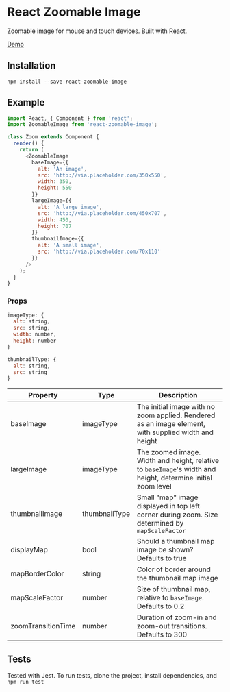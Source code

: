 # React Zoomable Image
Zoomable image for mouse and touch devices. Built with React.

[Demo](https://bravissimolabs.github.io/react-zoomable-image/)

## Installation
```
npm install --save react-zoomable-image
```

## Example
```js
import React, { Component } from 'react';
import ZoomableImage from 'react-zoomable-image';

class Zoom extends Component {
  render() {
    return (
      <ZoomableImage
        baseImage={{
          alt: 'An image',
          src: 'http://via.placeholder.com/350x550',
          width: 350,
          height: 550
        }}
        largeImage={{
          alt: 'A large image',
          src: 'http://via.placeholder.com/450x707',
          width: 450,
          height: 707
        }}
        thumbnailImage={{
          alt: 'A small image',
          src: 'http://via.placeholder.com/70x110'
        }}
      />
    );
  }
}
```
### Props
```js
imageType: {
  alt: string,
  src: string,
  width: number,
  height: number
}

thumbnailType: {
  alt: string,
  src: string
}
```


| Property           | Type          | Description                                                                                                   |
|--------------------|---------------|---------------------------------------------------------------------------------------------------------------|
| baseImage          | imageType     | The initial image with no zoom applied. Rendered as an image element, with supplied width and height          |
| largeImage         | imageType     | The zoomed image. Width and height, relative to `baseImage`'s width and height, determine initial zoom level    |
| thumbnailImage     | thumbnailType | Small "map" image displayed in top left corner during zoom. Size determined by `mapScaleFactor` |
| displayMap         | bool          | Should a thumbnail map image be shown? Defaults to true                                                       |
| mapBorderColor     | string        | Color of border around the thumbnail map image                                                                |
| mapScaleFactor     | number        | Size of thumbnail map, relative to `baseImage`. Defaults to 0.2                                                 |
| zoomTransitionTime | number        | Duration of zoom-in and zoom-out transitions. Defaults to 300                                                 |

## Tests
Tested with Jest. To run tests, clone the project, install dependencies, and `npm run test`
